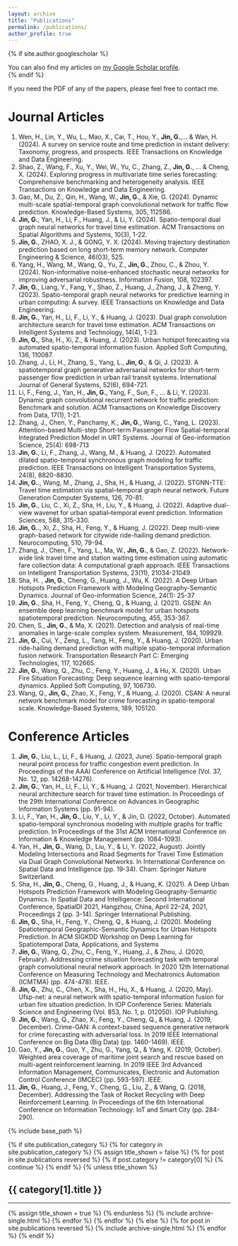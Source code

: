 ```yaml
---
layout: archive
title: "Publications"
permalink: /publications/
author_profile: true
---
```


{% if site.author.googlescholar %}
  <div class="wordwrap">You can also find my articles on <a href="{{site.author.googlescholar}}">my Google Scholar profile</a>.</div>
{% endif %}

If you need the PDF of any of the papers, please feel free to contact me.

Journal Articles
======
1. Wen, H., Lin, Y., Wu, L., Mao, X., Cai, T., Hou, Y., __Jin, G.__,... & Wan, H. (2024). A survey on service route and time prediction in instant delivery: Taxonomy, progress, and prospects. IEEE Transactions on Knowledge and Data Engineering.     
2. Shao, Z., Wang, F., Xu, Y., Wei, W., Yu, C., Zhang, Z., __Jin, G.__, ... & Cheng, X. (2024). Exploring progress in multivariate time series forecasting: Comprehensive benchmarking and heterogeneity analysis. IEEE Transactions on Knowledge and Data Engineering.     
3. Gao, M., Du, Z., Qin, H., Wang, W., __Jin, G.__, & Xie, G. (2024). Dynamic multi-scale spatial-temporal graph convolutional network for traffic flow prediction. Knowledge-Based Systems, 305, 112586.    
4. __Jin, G.__, Yan, H., Li, F., Huang, J., & Li, Y. (2024). Spatio-temporal dual graph neural networks for travel time estimation. ACM Transactions on Spatial Algorithms and Systems, 10(3), 1-22.
5. __Jin, G.__, ZHAO, X. J., & GONG, Y. X. (2024). Moving trajectory destination prediction based on long short-term memory network. Computer Engineering & Science, 46(03), 525.     
6. Yang, H., Wang, M., Wang, Q., Yu, Z., __Jin, G.__, Zhou, C., & Zhou, Y. (2024). Non-informative noise-enhanced stochastic neural networks for improving adversarial robustness. Information Fusion, 108, 102397.    
7. __Jin, G.__, Liang, Y., Fang, Y., Shao, Z., Huang, J., Zhang, J., & Zheng, Y. (2023). Spatio-temporal graph neural networks for predictive learning in urban computing: A survey. IEEE Transactions on Knowledge and Data Engineering.     
8. __Jin, G.__, Yan, H., Li, F., Li, Y., & Huang, J. (2023). Dual graph convolution architecture search for travel time estimation. ACM Transactions on Intelligent Systems and Technology, 14(4), 1-23.    
9. __Jin, G.__, Sha, H., Xi, Z., & Huang, J. (2023). Urban hotspot forecasting via automated spatio-temporal information fusion. Applied Soft Computing, 136, 110087.     
10. Zhang, J., Li, H., Zhang, S., Yang, L., __Jin, G.__, & Qi, J. (2023). A spatiotemporal graph generative adversarial networks for short-term passenger flow prediction in urban rail transit systems. International Journal of General Systems, 52(6), 694-721.
11. Li, F., Feng, J., Yan, H., __Jin, G.__, Yang, F., Sun, F., ... & Li, Y. (2023). Dynamic graph convolutional recurrent network for traffic prediction: Benchmark and solution. ACM Transactions on Knowledge Discovery from Data, 17(1), 1-21.
12. Zhang, J., Chen, Y., Panchamy, K., __Jin, G.__, Wang, C., Yang, L. (2023). Attention-based Multi-step Short-term Passenger Flow Spatial-temporal Integrated Prediction Model in URT Systems. Journal of Geo-information Science, 25(4): 698-713
13. __Jin, G.__, Li, F., Zhang, J., Wang, M., & Huang, J. (2022). Automated dilated spatio-temporal synchronous graph modeling for traffic prediction. IEEE Transactions on Intelligent Transportation Systems, 24(8), 8820-8830.    
14. __Jin, G.__., Wang, M., Zhang, J., Sha, H., & Huang, J. (2022). STGNN-TTE: Travel time estimation via spatial–temporal graph neural network. Future Generation Computer Systems, 126, 70-81.     
15. __Jin, G.__, Liu, C., Xi, Z., Sha, H., Liu, Y., & Huang, J. (2022). Adaptive dual-view wavenet for urban spatial–temporal event prediction. Information Sciences, 588, 315-330.     
16. __Jin, G.__., Xi, Z., Sha, H., Feng, Y., & Huang, J. (2022). Deep multi-view graph-based network for citywide ride-hailing demand prediction. Neurocomputing, 510, 79-94.
17. Zhang, J., Chen, F., Yang, L., Ma, W., __Jin, G.__, & Gao, Z. (2022). Network-wide link travel time and station waiting time estimation using automatic fare collection data: A computational graph approach. IEEE Transactions on Intelligent Transportation Systems, 23(11), 21034-21049.
18.  Sha, H. , __Jin, G.__, Cheng, G., Huang, J., Wu, K. (2022). A Deep Urban Hotspots Prediction Framework with Modeling Geography-Semantic Dynamics. Journal of Geo-information Science, 24(1): 25-37  
19. __Jin, G.__, Sha, H., Feng, Y., Cheng, Q., & Huang, J. (2021). GSEN: An ensemble deep learning benchmark model for urban hotspots spatiotemporal prediction. Neurocomputing, 455, 353-367.
20. Chen, S., __Jin, G.__, & Ma, X. (2021). Detection and analysis of real-time anomalies in large-scale complex system. Measurement, 184, 109929.
21. __Jin, G.__, Cui, Y., Zeng, L., Tang, H., Feng, Y., & Huang, J. (2020). Urban ride-hailing demand prediction with multiple spatio-temporal information fusion network. Transportation Research Part C: Emerging Technologies, 117, 102665.    
22. __Jin, G.__, Wang, Q., Zhu, C., Feng, Y., Huang, J., & Hu, X. (2020). Urban Fire Situation Forecasting: Deep sequence learning with spatio-temporal dynamics. Applied Soft Computing, 97, 106730.
23. Wang, Q., __Jin, G.__, Zhao, X., Feng, Y., & Huang, J. (2020). CSAN: A neural network benchmark model for crime forecasting in spatio-temporal scale. Knowledge-Based Systems, 189, 105120.     

Conference Articles
======
1. __Jin, G.__, Liu, L., Li, F., & Huang, J. (2023, June). Spatio-temporal graph neural point process for traffic congestion event prediction. In Proceedings of the AAAI Conference on Artificial Intelligence (Vol. 37, No. 12, pp. 14268-14276).
2. __Jin, G.__, Yan, H., Li, F., Li, Y., & Huang, J. (2021, November). Hierarchical neural architecture search for travel time estimation. In Proceedings of the 29th International Conference on Advances in Geographic Information Systems (pp. 91-94).    
3. Li, F., Yan, H., __Jin, G.__, Liu, Y., Li, Y., & Jin, D. (2022, October). Automated spatio-temporal synchronous modeling with multiple graphs for traffic prediction. In Proceedings of the 31st ACM International Conference on Information & Knowledge Management (pp. 1084-1093).
4. Yan, H., __Jin, G.__, Wang, D., Liu, Y., & Li, Y. (2022, August). Jointly Modeling Intersections and Road Segments for Travel Time Estimation via Dual Graph Convolutional Networks. In International Conference on Spatial Data and Intelligence (pp. 19-34). Cham: Springer Nature Switzerland.
5. Sha, H., __Jin, G.__, Cheng, G., Huang, J., & Huang, K. (2021). A Deep Urban Hotspots Prediction Framework with Modeling Geography-Semantic Dynamics. In Spatial Data and Intelligence: Second International Conference, SpatialDI 2021, Hangzhou, China, April 22–24, 2021, Proceedings 2 (pp. 3-14). Springer International Publishing.
6. __Jin, G.__, Sha, H., Feng, Y., Cheng, Q., & Huang, J. (2020). Modeling Spatiotemporal Geographic-Semantic Dynamics for Urban Hotspots Prediction. In ACM SIGKDD Workshop on Deep Learning for Spatiotemporal Data, Applications, and Systems 
7. __Jin, G.__, Wang, Q., Zhu, C., Feng, Y., Huang, J., & Zhou, J. (2020, February). Addressing crime situation forecasting task with temporal graph convolutional neural network approach. In 2020 12th International Conference on Measuring Technology and Mechatronics Automation (ICMTMA) (pp. 474-478). IEEE.    
8. __Jin, G.__, Zhu, C., Chen, X., Sha, H., Hu, X., & Huang, J. (2020, May). Ufsp-net: a neural network with spatio-temporal information fusion for urban fire situation prediction. In IOP Conference Series: Materials Science and Engineering (Vol. 853, No. 1, p. 012050). IOP Publishing.
9. __Jin, G.__, Wang, Q., Zhao, X., Feng, Y., Cheng, Q., & Huang, J. (2019, December). Crime-GAN: A context-based sequence generative network for crime forecasting with adversarial loss. In 2019 IEEE International Conference on Big Data (Big Data) (pp. 1460-1469). IEEE.
10. Gao, Y., __Jin, G.__, Guo, Y., Zhu, G., Yang, Q., & Yang, K. (2019, October). Weighted area coverage of maritime joint search and rescue based on multi-agent reinforcement learning. In 2019 IEEE 3rd Advanced Information Management, Communicates, Electronic and Automation Control Conference (IMCEC) (pp. 593-597). IEEE.    
11. __Jin, G.__, Huang, J., Feng, Y., Cheng, G., Liu, Z., & Wang, Q. (2018, December). Addressing the Task of Rocket Recycling with Deep Reinforcement Learning. In Proceedings of the 6th International Conference on Information Technology: IoT and Smart City (pp. 284-290).


{% include base_path %}

<!-- New style rendering if publication categories are defined -->
{% if site.publication_category %}
  {% for category in site.publication_category  %}
    {% assign title_shown = false %}
    {% for post in site.publications reversed %}
      {% if post.category != category[0] %}
        {% continue %}
      {% endif %}
      {% unless title_shown %}
        <h2>{{ category[1].title }}</h2><hr />
        {% assign title_shown = true %}
      {% endunless %}
      {% include archive-single.html %}
    {% endfor %}
  {% endfor %}
{% else %}
  {% for post in site.publications reversed %}
    {% include archive-single.html %}
  {% endfor %}
{% endif %}




